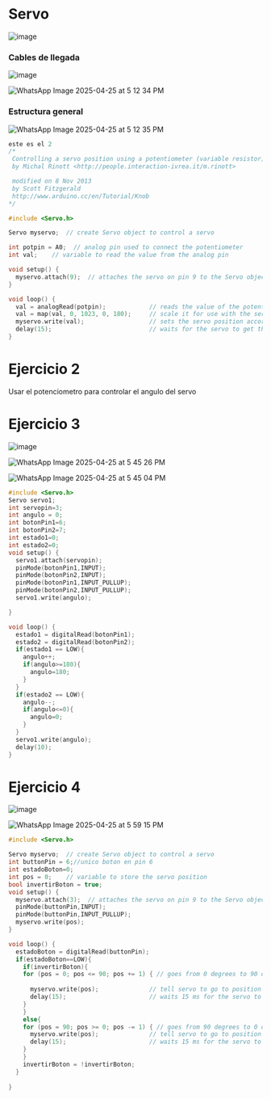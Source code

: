 # Servo

![image](https://github.com/user-attachments/assets/43437e21-a99c-4826-a6b7-138c996b1e10)

### Cables de llegada

![image](https://github.com/user-attachments/assets/81ffaa0a-f2aa-4699-b761-57795aaa3af0)

![WhatsApp Image 2025-04-25 at 5 12 34 PM](https://github.com/user-attachments/assets/552ed50f-7c63-4d83-9145-e2e000414e90)

### Estructura general
![WhatsApp Image 2025-04-25 at 5 12 35 PM](https://github.com/user-attachments/assets/344008ec-ce98-41d2-95ed-b73ebab8cb83)

```cpp
este es el 2
/*
 Controlling a servo position using a potentiometer (variable resistor)
 by Michal Rinott <http://people.interaction-ivrea.it/m.rinott>

 modified on 8 Nov 2013
 by Scott Fitzgerald
 http://www.arduino.cc/en/Tutorial/Knob
*/

#include <Servo.h>

Servo myservo;  // create Servo object to control a servo

int potpin = A0;  // analog pin used to connect the potentiometer
int val;    // variable to read the value from the analog pin

void setup() {
  myservo.attach(9);  // attaches the servo on pin 9 to the Servo object
}

void loop() {
  val = analogRead(potpin);            // reads the value of the potentiometer (value between 0 and 1023)
  val = map(val, 0, 1023, 0, 180);     // scale it for use with the servo (value between 0 and 180)
  myservo.write(val);                  // sets the servo position according to the scaled value
  delay(15);                           // waits for the servo to get there
}
```
# Ejercicio 2
Usar el potenciometro para controlar el angulo del servo

# Ejercicio 3
![image](https://github.com/user-attachments/assets/bf6b7cf5-f01b-4fc8-9d8d-5c27e07313b3)

![WhatsApp Image 2025-04-25 at 5 45 26 PM](https://github.com/user-attachments/assets/e3f0c4fc-5000-4ed3-bd06-d4daa518119e)

![WhatsApp Image 2025-04-25 at 5 45 04 PM](https://github.com/user-attachments/assets/fd2a625c-288b-4c59-96a4-56882aa25349)


```cpp
#include <Servo.h>
Servo servo1;
int servopin=3;
int angulo = 0;
int botonPin1=6;
int botonPin2=7;
int estado1=0;
int estado2=0;
void setup() {
  servo1.attach(servopin);
  pinMode(botonPin1,INPUT);
  pinMode(botonPin2,INPUT);
  pinMode(botonPin1,INPUT_PULLUP);
  pinMode(botonPin2,INPUT_PULLUP);
  servo1.write(angulo);

}

void loop() {
  estado1 = digitalRead(botonPin1);
  estado2 = digitalRead(botonPin2);
  if(estado1 == LOW){
    angulo++;
    if(angulo>=180){
      angulo=180;
    }
  } 
  if(estado2 == LOW){
    angulo--;
    if(angulo<=0){
      angulo=0;
    }
  } 
  servo1.write(angulo);
  delay(10);
}
```

# Ejercicio 4

![image](https://github.com/user-attachments/assets/b2a5f514-09ae-4d58-b0bb-17de27f29a3e)

![WhatsApp Image 2025-04-25 at 5 59 15 PM](https://github.com/user-attachments/assets/96da64a9-c939-45e2-8451-8d2ff2a0233b)


```cpp
#include <Servo.h>

Servo myservo;  // create Servo object to control a servo
int buttonPin = 6;//unico boton en pin 6
int estadoBoton=0;
int pos = 0;    // variable to store the servo position
bool invertirBoton = true;
void setup() {
  myservo.attach(3);  // attaches the servo on pin 9 to the Servo object
  pinMode(buttonPin,INPUT);
  pinMode(buttonPin,INPUT_PULLUP);
  myservo.write(pos);
}

void loop() {
  estadoBoton = digitalRead(buttonPin);
  if(estadoBoton==LOW){
    if(invertirBoton){
    for (pos = 0; pos <= 90; pos += 1) { // goes from 0 degrees to 90 degrees
      
      myservo.write(pos);              // tell servo to go to position in variable 'pos'
      delay(15);                       // waits 15 ms for the servo to reach the position
    }
    }
    else{
    for (pos = 90; pos >= 0; pos -= 1) { // goes from 90 degrees to 0 degrees
      myservo.write(pos);              // tell servo to go to position in variable 'pos'
      delay(15);                       // waits 15 ms for the servo to reach the position
    }
    }
    invertirBoton = !invertirBoton;
  }
  
}
```
